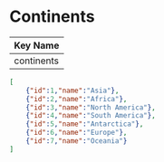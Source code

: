 # Continents

| Key Name |
| --- |
| continents |

```json
[
    {"id":1,"name":"Asia"},
    {"id":2,"name":"Africa"},
    {"id":3,"name":"North America"},
    {"id":4,"name":"South America"},
    {"id":5,"name":"Antarctica"},
    {"id":6,"name":"Europe"},
    {"id":7,"name":"Oceania"}
]
```